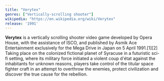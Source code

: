 ```yaml
---
title: "Verytex"
genres: ["Vertically-scrolling shooter"]
wikipedia: "https://en.wikipedia.org/wiki/Verytex"
release: '1991'
---
```

**Verytex** is a vertically scrolling shooter video game developed by Opera House, with the assistance of ISCO, and published by Asmik Ace Entertainment exclusively for the Mega Drive in Japan on 5 April 1991.[1][2] Taking place on the colonized fictional planet of Syracuse in a futuristic sci-fi setting, where its military force initiated a violent coup d'état against the inhabitants for unknown reasons, players take control of the titular space fighter craft in an attempt to overthrow the enemies, protect civilization and discover the true cause for the rebellion. 